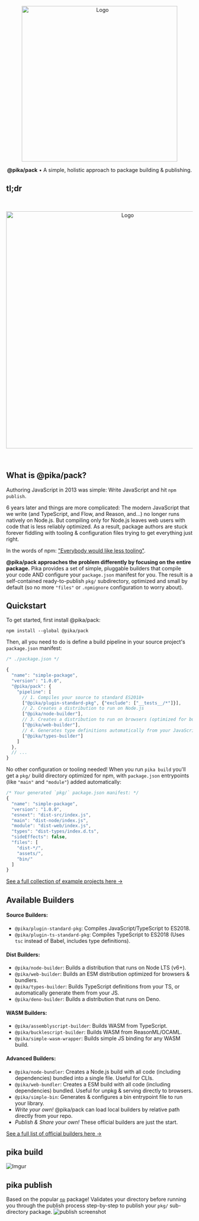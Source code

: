 <p align="center">
  <img alt="Logo" src="https://i.imgur.com/bUYlxms.png?1" width="420">
</p>

<p align="center">
  <strong>@pika/pack</strong> • A simple, holistic approach to package building & publishing.
</p>

## tl;dr

<br/>
<p align="center">
  <img alt="Logo" src="https://i.imgur.com/k8LIiYY.gif" width="640">
</p>
<br/>

## What is @pika/pack?

Authoring JavaScript in 2013 was simple: Write JavaScript and hit `npm publish`.

6 years later and things are more complicated: The modern JavaScript that we write (and TypeScript, and Flow, and Reason, and...) no longer runs natively on Node.js. But compiling only for Node.js leaves web users with code that is less reliably optimized.  As a result, package authors are stuck forever fiddling with tooling & configuration files trying to get everything just right. 

In the words of npm: ["Everybody would like less tooling"](https://medium.com/npm-inc/this-year-in-javascript-2018-in-review-and-npms-predictions-for-2019-3a3d7e5298ef).

**@pika/pack approaches the problem differently by focusing on the entire package.** Pika provides a set of simple, pluggable builders that compile your code AND configure your `package.json` manifest for you. The result is a self-contained ready-to-publish `pkg/` subdirectory, optimized and small by default (so no more `"files"` or `.npmignore` configuration to worry about).


## Quickstart

To get started, first install @pika/pack:

```
npm install --global @pika/pack
```

Then, all you need to do is define a build pipeline in your source project's `package.json` manifest:

```js
/* ./package.json */

{
  "name": "simple-package",
  "version": "1.0.0",
  "@pika/pack": {
    "pipeline": [
      // 1. Compiles your source to standard ES2018+
      ["@pika/plugin-standard-pkg", {"exclude": ["__tests__/*"]}],
      // 2. Creates a distribution to run on Node.js
      ["@pika/node-builder"],
      // 3. Creates a distribution to run on browsers (optimized for bundlers)
      ["@pika/web-builder"],
      // 4. Generates type definitions automatically from your JavaScript
      ["@pika/types-builder"]
    ]
  },
  // ...
}
```

No other configuration or tooling needed! When you run `pika build` you'll get a `pkg/` build directory optimized for npm, with `package.json` entrypoints (like `"main"` and `"module"`) added automatically:

```js
/* Your generated `pkg/` package.json manifest: */
{
  "name": "simple-package",
  "version": "1.0.0",
  "esnext": "dist-src/index.js",
  "main": "dist-node/index.js",
  "module": "dist-web/index.js",
  "types": "dist-types/index.d.ts",
  "sideEffects": false,
  "files": [
    "dist-*/",
    "assets/",
    "bin/"
  ]
}
```

[See a full collection of example projects here →](https://github.com/pikapkg/examples)


## Available Builders

#### Source Builders:
- `@pika/plugin-standard-pkg`: Compiles JavaScript/TypeScript to ES2018.
- `@pika/plugin-ts-standard-pkg`: Compiles TypeScript to ES2018 (Uses `tsc` instead of Babel, includes type definitions).

#### Dist Builders:
- `@pika/node-builder`: Builds a distribution that runs on Node LTS (v6+).
- `@pika/web-builder`: Builds an ESM distribution optimized for browsers & bundlers.
- `@pika/types-builder`: Builds TypeScript definitions from your TS, or automatically generate them from your JS.
- `@pika/deno-builder`: Builds a distribution that runs on Deno.

#### WASM Builders:
- `@pika/assemblyscript-builder`: Builds WASM from TypeScript.
- `@pika/bucklescript-builder`: Builds WASM from ReasonML/OCAML.
- `@pika/simple-wasm-wrapper`: Builds simple JS binding for any WASM build.

#### Advanced Builders:
- `@pika/node-bundler`: Creates a Node.js build with all code (including dependencies) bundled into a single file. Useful for CLIs.
- `@pika/web-bundler`: Creates a ESM build with all code (including dependencies) bundled. Useful for unpkg & serving directly to browsers.
- `@pika/simple-bin`: Generates & configures a bin entrypoint file to run your library.
- *Write your own!* @pika/pack can load local builders by relative path directly from your repo.
- *Publish & Share your own!* These official builders are just the start.

[See a full list of official builders here →](https://github.com/pikapkg/builders/tree/master/packages)


## pika build

![Imgur](https://i.imgur.com/C8hXcvw.png)

## pika publish

Based on the popular [`np`](https://github.com/sindresorhus/np) package! Validates your directory before running you through the publish process step-by-step to publish your `pkg/` sub-directory package.
![publish screenshot](https://imgur.com/SPjSRGN.png)
